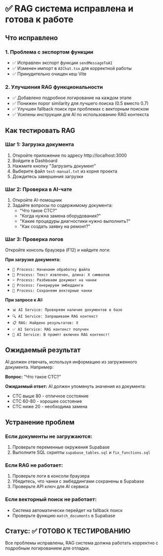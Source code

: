 # ✅ RAG система исправлена и готова к работе

## Что исправлено

### 1. Проблема с экспортом функции
- ✅ Исправлен экспорт функции `sendMessageToAI` 
- ✅ Изменен импорт в `AIChat.tsx` для корректной работы
- ✅ Принудительно очищен кеш Vite

### 2. Улучшения RAG функциональности
- ✅ Добавлено подробное логирование на каждом этапе
- ✅ Понижен порог similarity для лучшего поиска (0.5 вместо 0.7)
- ✅ Улучшен fallback поиск при проблемах с векторным поиском
- ✅ Усилены инструкции для AI по использованию RAG контекста

## Как тестировать RAG

### Шаг 1: Загрузка документа
1. Откройте приложение по адресу http://localhost:3000
2. Войдите в Dashboard
3. Нажмите кнопку "Загрузить документ"
4. Выберите файл `test-manual.txt` из корня проекта
5. Дождитесь завершения загрузки

### Шаг 2: Проверка в AI-чате
1. Откройте AI-помощник
2. Задайте вопросы по содержимому документа:
   - "Что такое CTC?"
   - "Когда нужна замена оборудования?"
   - "Какие процедуры диагностики нужно выполнить?"
   - "Как создать заявку на ремонт?"

### Шаг 3: Проверка логов
Откройте консоль браузера (F12) и найдите логи:

**При загрузке документа:**
- `📄 Process: Начинаем обработку файла`
- `📝 Process: Текст извлечен, длина: X символов`
- `✂️ Process: Разбиваем документ на чанки`
- `🤖 Process: Генерируем эмбеддинги`
- `💾 Process: Сохраняем векторные чанки`

**При запросе к AI:**
- `📊 AI Service: Проверяем наличие документов в базе`
- `🔍 AI Service: Запрашиваем RAG контекст`
- `📋 RAG: Найдено результатов: X`
- `✅ AI Service: RAG контекст получен`
- `🎯 AI Service: В промпт включен RAG контекст!`

## Ожидаемый результат

AI должен отвечать, используя информацию из загруженного документа. Например:

**Вопрос:** "Что такое CTC?"

**Ожидаемый ответ:** AI должен упомянуть значения из документа:
- CTC выше 80 - отличное состояние
- CTC 60-80 - хорошее состояние
- CTC ниже 20 - необходима замена

## Устранение проблем

### Если документы не загружаются:
1. Проверьте переменные окружения Supabase
2. Выполните SQL скрипты `supabase_tables.sql` и `fix_functions.sql`

### Если RAG не работает:
1. Проверьте логи в консоли браузера
2. Убедитесь, что чанки с эмбеддингами сохранены в Supabase
3. Проверьте API ключ для AI сервиса

### Если векторный поиск не работает:
- Система автоматически перейдет на fallback поиск
- Проверьте функцию `match_documents` в Supabase

## Статус: ✅ ГОТОВО К ТЕСТИРОВАНИЮ

Все проблемы исправлены, RAG система должна работать корректно с подробным логированием для отладки.
